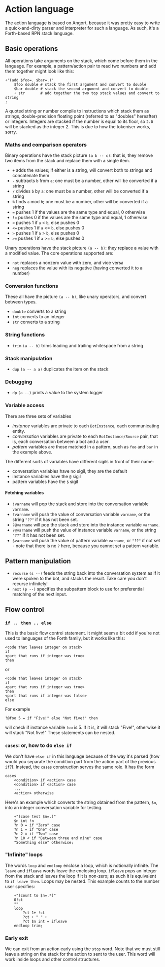 # Action language
The action language is based on Angort, because it was pretty easy to write
a quick-and-dirty parser and interpreter for such a language. As such, it's
a Forth-based RPN stack language.

## Basic operations
All operations take arguments on the stack, which come before them in the language.
For example, a pattern/action pair to read two numbers and add them together might look like this:

```
+"(add $foo=. $bar=.)"
    $foo double # stack the first argument and convert to double
    $bar double # stack the second argument and convert to double
    + str       # add together the two top stack values and convert to string
;
```
A quoted string or number compile to instructions which stack them as strings, double-precision
floating point (referred to as "doubles" hereafter) or integers.
Integers are stacked if the number is equal to its floor, so `2.0` will be stacked as the
integer 2. This is due to how the tokeniser works, sorry.

### Maths and comparison operators
Binary operations have the stack picture `(a b -- c)`: that is, they remove two items
from the stack and replace them with a single item.
- `+` adds the values; if either is a string, will convert both to strings and concatenate them
- `-` subtracts `b` from `a`; one must be a number, other will be converted if a string
- `/` divides `b` by `a`: one must be a number, other will be converted if a string
- `%` finds `a` mod `b`; one must be a number, other will be converted if a string
- `=` pushes 1 if the values are the same type and equal, 0 otherwise
- `!=` pushes 0 if the values are the same type and equal, 1 otherwise
- `<` pushes 1 if `a` < `b`, else pushes 0
- `<=` pushes 1 if `a` <= `b`, else pushes 0
- `>` pushes 1 if `a` > `b`, else pushes 0
- `>=` pushes 1 if `a` >= `b`, else pushes 0

Unary operations have the stack picture `(a -- b)`: they replace a value with a modified value.
The core operations supported are:
- `not` replaces a nonzero value with zero, and vice versa
- `neg` replaces the value with its negative (having converted it to a number)

### Conversion functions
These all have the picture `(a -- b)`, like unary operators, and convert between types.
- `double` converts to a string
- `int` converts to an integer
- `str` converts to a string

### String functions
- `trim` `(a -- b)` trims leading and trailing whitespace from a string

### Stack manipulation
- `dup` `(a -- a a)` duplicates the item on the stack

### Debugging
- `dp` `(a --)` prints a value to the system logger

### Variable access
There are three sets of variables
- *instance* variables are private to each `BotInstance`, each communicating entity.
- *conversation* variables are private to each `BotInstance/Source` pair, that is,
each conversation between a bot and a user.
- *pattern* variables are those matched in a pattern, such as `foo` and `bar` in the example
above.

The different sorts of variables have different sigils in front of their name:
- conversation variables have no sigil, they are the default
- instance variables have the `@` sigil
- pattern variables have the `$` sigil

#### Fetching variables
- `!varname` will pop the stack and store into the conversation variable `varname`. 
- `?varname` will push the value of conversation variable `varname`, or the string `"??"` if 
it has not been set.
- `?@varname` will pop the stack and store into the instance  variable `varname`. 
- `?@varname` will push the value of instance variable `varname`, or the string `"??"` if 
it has not been set.
- `$varname` will push the value of pattern variable `varname`, or `"??"` if not set - note
that there is no `?` here, because you cannot set a pattern variable.

## Pattern manipulation
- `recurse` `(s --)` feeds the string back into the conversation system as if it were
spoken to the bot, and stacks the result. Take care you don't recurse infinitely!
- `next` `(p --)` specifies the subpattern block to use for preferential matching of the next input.

## Flow control

### `if .. then .. else`
This is the basic flow control statement. It might seem a bit odd if you're not used to
languages of the Forth family, but it works like this:
```
<code that leaves integer on stack>
if
<part that runs if integer was true>
then
```
or
```
<code that leaves integer on stack>
if
<part that runs if integer was true>
then
<part that runs if integer was false>
else
```
For example
```
?@foo 5 = if "Five!" else "Not five!" then
```
will check if instance variable `foo` is 5. If it is, it will stack "Five!", otherwise
it will stack "Not five!" These statements can be nested.

### `cases`: or, how to do `else if`
We don't have `else if` in this language because of the way it's parsed (how would you separate
the condition part from the action part of the previous `if`?). Instead, the `cases` construction
serves the same role. It has the form
```
cases
    <condition> if <action> case
    <condition> if <action> case
    ...
    <action> otherwise
```
Here's an example which converts the string obtained from the pattern, `$n`, into an integer conversation variable for testing.
```        
    +"(case test $n=.)"
    $n int !n
    ?n 0 = if "Zero" case
    ?n 1 = if "One" case
    ?n 2 = if "Two" case
    ?n 10 < if "Between three and nine" case
    "Something else" otherwise;
```
    

### "Infinite" loops
The words `loop` and `endloop` enclose a loop, which is notionally infinite.
The `leave` and `ifleave` words leave the enclosing loop. `ifleave` pops an integer
from the stack and leaves the loop if it is non-zero; as such it is equivalent to
`if leave then`. Loops may be nested.
This example counts to the number user specifies:
```
    +"(count to $n=.*)"
    0!ct
    ""
    loop
        ?ct 1+ !ct
        ?ct + " " +
        ?ct $n int = ifleave
    endloop trim;
```

### Early exit 
We can exit from an action early using the `stop` word. Note that we must still
leave a string on the stack for the action to sent to the user. This word will
work inside loops and other control structures.
